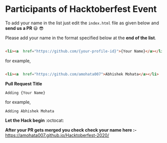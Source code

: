 # Participants of Hacktoberfest Event


To add your name in the list just edit the `index.html` file as given below and  **send us a PR** :smiley: :sunglasses:

Please add your name in the format specified below at the **end of the list**.

```html

<li><a  href="https://github.com/{your-profile-id}">{Your Name}</a></li>

```

for example,

```html

<li><a  href="https://github.com/amohata007">Abhishek Mohata</a></li>

```

**Pull Request Title**

`Adding {Your Name}`

for example,

`Adding Abhishek Mohata`

**Let the Hack begin** :octocat:

**After your PR gets merged you check check your name here :-**
https://amohata007.github.io/Hacktoberfest-2020/

